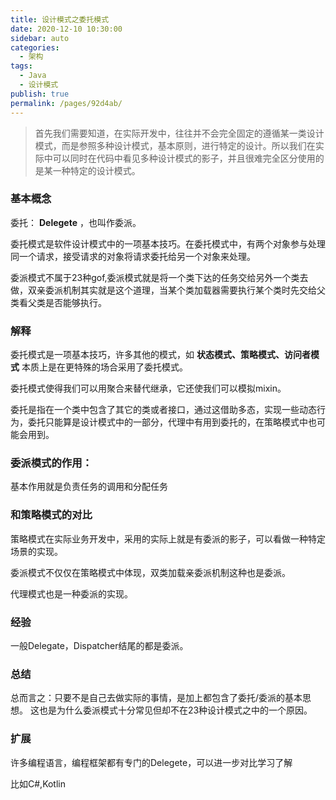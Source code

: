 ```yaml
---
title: 设计模式之委托模式
date: 2020-12-10 10:30:00
sidebar: auto
categories: 
  - 架构
tags: 
  - Java
  - 设计模式
publish: true
permalink: /pages/92d4ab/
---
```


> 首先我们需要知道，在实际开发中，往往并不会完全固定的遵循某一类设计模式，而是参照多种设计模式，基本原则，进行特定的设计。所以我们在实际中可以同时在代码中看见多种设计模式的影子，并且很难完全区分使用的是某一种特定的设计模式。

### 基本概念
委托： **Delegete** ，也叫作委派。

委托模式是软件设计模式中的一项基本技巧。在委托模式中，有两个对象参与处理同一个请求，接受请求的对象将请求委托给另一个对象来处理。

委派模式不属于23种gof,委派模式就是将一个类下达的任务交给另外一个类去做，双亲委派机制其实就是这个道理，当某个类加载器需要执行某个类时先交给父类看父类是否能够执行。

### 解释
委托模式是一项基本技巧，许多其他的模式，如 **状态模式、策略模式、访问者模式** 本质上是在更特殊的场合采用了委托模式。

委托模式使得我们可以用聚合来替代继承，它还使我们可以模拟mixin。

委托是指在一个类中包含了其它的类或者接口，通过这借助多态，实现一些动态行为，委托只能算是设计模式中的一部分，代理中有用到委托的，在策略模式中也可能会用到。

### 委派模式的作用：

基本作用就是负责任务的调用和分配任务

### 和策略模式的对比

策略模式在实际业务开发中，采用的实际上就是有委派的影子，可以看做一种特定场景的实现。

委派模式不仅仅在策略模式中体现，双类加载亲委派机制这种也是委派。

代理模式也是一种委派的实现。

### 经验
一般Delegate，Dispatcher结尾的都是委派。


### 总结

总而言之：只要不是自己去做实际的事情，是加上都包含了委托/委派的基本思想。
这也是为什么委派模式十分常见但却不在23种设计模式之中的一个原因。

### 扩展

许多编程语言，编程框架都有专门的Delegete，可以进一步对比学习了解

比如C#,Kotlin